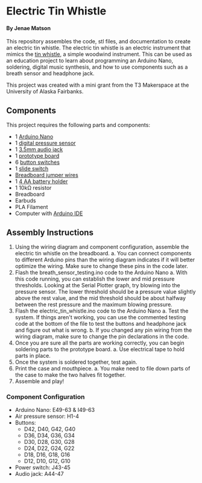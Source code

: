 # Electric Tin Whistle
#### By Jenae Matson

This repository assembles the code, stl files, and documentation to create an electric tin whistle. The electric tin whistle is an electric instrument 
that mimics the [tin whistle](https://en.wikipedia.org/wiki/Tin_whistle), a simple woodwind instrument. This can be used as an education project to learn about
programming an Arduino Nano, soldering, digital music synthesis, and how to use components such as a breath sensor and headphone jack. 

This project was created with a mini grant from the T3 Makerspace at the University of Alaska Fairbanks.

## Components
This project requires the following parts and components:
- 1 [Arduino Nano](https://www.amazon.com/gp/product/B086GNYXPH/ref=ppx_yo_dt_b_search_asin_title?ie=UTF8&th=1)
- 1 [digital pressure sensor](https://www.amazon.com/dp/B0CDWX82PT?ref=ppx_yo2ov_dt_b_fed_asin_title)
- 1 [3.5mm audio jack](https://www.amazon.com/Gikfun-Breakout-Headphone-Arduino-AE1223/dp/B01KFP0HBG/ref=asc_df_B01KFP0HBG/?tag=hyprod-20&linkCode=df0&hvadid=693369603351&hvpos=&hvnetw=g&hvrand=9706526867684402587&hvpone=&hvptwo=&hvqmt=&hvdev=c&hvdvcmdl=&hvlocint=&hvlocphy=9051751&hvtargid=pla-906246038816&psc=1&mcid=312692fe83e33aeb8c41cdeacfac863e)
- 1 [prototype board](https://www.amazon.com/ElectroCookie-Solderable-Breadboards-Gold-Plated-Multi-Pack/dp/B07ZV9JQY2?psc=1&pd_rd_w=FJyYk&content-id=amzn1.sym.ea1d9533-fbb7-4608-bb6f-bfdceb6f6336&pf_rd_p=ea1d9533-fbb7-4608-bb6f-bfdceb6f6336&pf_rd_r=JANRXB1ZEFYZH6H24N3X&pd_rd_wg=ItuPI&pd_rd_r=e04a170a-0109-4541-bb11-87c19dcb861b&ref_=sspa_dk_detail_1)
- 6 [button switches](https://www.amazon.com/Gikfun-12x12x7-3-Tactile-Momentary-Arduino/dp/B01E38OS7K/ref=sr_1_4?dib=eyJ2IjoiMSJ9.ewlS8tt9zJN3MACZH2CegHgYt7KCbWzXanJ9JsZQqXi8e8q-YkWrlocqXXwiuwSJ0iiAv4NR2kIHHsghUSWK9DENYkUrpILE9H-Tv8Uu3if961sRqMYBeD9Mzx2C2W7_EPsAjLWrm_g3YfDlUAfDWIPkH1r2K7aYYh7D7YWAdhwXW4TUYRSrt_JVyj8sO3dmY_0me3-glqqzeLb_8ZlDJXj4Ym6MKBCdCTW20kCcIiE.hN7-Yixe1m939BtYdGoFuEjZqAQubrs1bRqOEjDl1Lo&dib_tag=se&keywords=arduino+switch+button&qid=1726854729&sr=8-4)
- 1 [slide switch](https://www.amazon.com/Switch-SPDT-Micro-Breadboard-GuuYebe/dp/B0CRTPY88B/ref=sr_1_3?crid=27IWAPGXO1MMZ&dib=eyJ2IjoiMSJ9._ATEYuexpE4s6ZcRyDLfSCIAKh3bQiL95u7dTJn1UZ3y-SyFXw_BWVaa-FGQnrS6WE80pijUw7gkZrPlhPRIMHo8EBgC5LultrwsaGZ10pqGfQux0IcFpM0xNXPT_GRIjSpIEyMumHAoyfS2PAOeloukHnSPFlOKWxSEknA92bXF8nBvqzv7Mu8ecQL26Mo83bwqqC8etpcB-qd6Sg1EUvPvfrCekfO2Rxryvv4jWfc.oILbK06wLiG_KIEUB6fNbI9Tl4Fi1qLnr4_YWiLklDg&dib_tag=se&keywords=breadboard+toggle+switch&qid=1726950909&sprefix=breadboard+toggle+switc%2Caps%2C187&sr=8-3)
- [Breadboard jumper wires](https://www.amazon.com/Breadboard-Minidodoca-Magnetic-Assortment-Alligator/dp/B0BFX352X6/ref=asc_df_B0BT82DH1Q/?tag=hyprod-20&linkCode=df0&hvadid=693270340266&hvpos=&hvnetw=g&hvrand=16202308993735360576&hvpone=&hvptwo=&hvqmt=&hvdev=c&hvdvcmdl=&hvlocint=&hvlocphy=9051751&hvtargid=pla-2062059538455&mcid=e6a607cfb9973276bcafccc1d8dc0e4f&th=1)
- 1 [4 AA battery holder](https://www.amazon.com/LAMPVPATH-Battery-Holder-Bundle-Arduino/dp/B07BNN9PDF/ref=sr_1_1?crid=2HM5F0TK6SDRY&dib=eyJ2IjoiMSJ9.RTC14PQvxjhth6XIjocUZouOb8Sh2Ud3DFB-Q8NwKyJPZzmZ64Zq0juBxD19TY9BZnB8OqvFqBFjUd9oyHUt2ZApQfPLSJ8F18LJcord1M5nyfLKrYyi2QIYc4-vlM0V_YcK-7MsTtE0IAPJSxPKH_A0I9vvefnEHwZBBgBdZJ1AW2NZqwdTKpFlnwZlgX2ozD5NeHvLF40ftIvtQHmLaovXmI8T127YAPe9ROILK3F2d2VxI8IzOLG0crN3rqQMXUm9dkXiHG-GtW3XyBLuHEJ7WkdUUhB5Xv_8D-BM13k.Cv-COviu4b6XMDpgZ3L19hWi4Yz-v0sSkiJUcchOzYE&dib_tag=se&keywords=arduino+AAbattery+holder&qid=1726951550&s=electronics&sprefix=arduino+aabattery+holder%2Celectronics%2C186&sr=1-1)
- 1 10kΩ resistor
- Breadboard
- Earbuds
- PLA Filament
- Computer with [Arduino IDE](https://www.arduino.cc/en/software)

## Assembly Instructions
1. Using the wiring diagram and component configuration, assemble the electric tin whistle on the breadboard.
   a. You can connect components to different Arduino pins than the wiring diagram indicates if it will better optimize the wiring. Make sure to change these pins in the code later.
2. Flash the breath_sensor_testing.ino code to the Arduino Nano
   a. With this code running, you can establish the lower and mid pressure thresholds. Looking at the Serial Plotter graph, try blowing into the pressure sensor. The lower threshold should be a pressure value slightly above the rest value, and the mid threshold should be about halfway between the rest pressure and the maximum blowing pressure.
3. Flash the electric_tin_whistle.ino code to the Arduino Nano
   a. Test the system. If things aren't working, you can use the commented testing code at the bottom of the file to test the buttons and headphone jack and figure out what is wrong.
   b. If you changed any pin wiring from the wiring diagram, make sure to change the pin declarations in the code.
4. Once you are sure all the parts are working correctly, you can begin soldering parts to the prototype board.
   a. Use electrical tape to hold parts in place.
5. Once the system is soldered together, test again.
6. Print the case and mouthpiece.
  a. You make need to file down parts of the case to make the two halves fit together.
7. Assemble and play!

### Component Configuration
- Arduino Nano: E49-63 & I49-63
- Air pressure sensor: H1-4
- Buttons: 
  - D42, D40, G42, G40
  - D36, D34, G36, G34
  - D30, D28, G30, G28
  - D24, D22, G24, G22
  - D18, D16, G18, G16
  - D12, D10, G12, G10
- Power switch: J43-45
- Audio jack: A44-47
